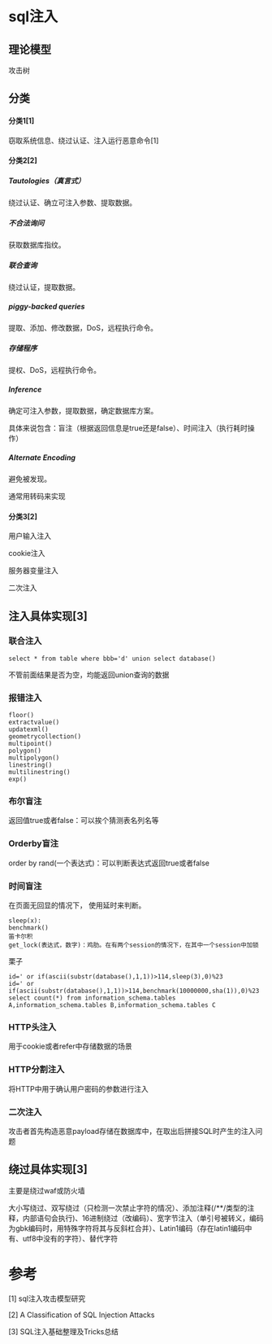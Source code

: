 # sql注入

## 理论模型

攻击树

## 分类

#### 分类1[1]

窃取系统信息、绕过认证、注入运行恶意命令[1]

#### 分类2[2]

##### Tautologies（真言式）

绕过认证、确立可注入参数、提取数据。

##### 不合法询问

获取数据库指纹。

##### 联合查询

绕过认证，提取数据。

##### piggy-backed queries

提取、添加、修改数据，DoS，远程执行命令。

##### 存储程序

提权、DoS，远程执行命令。

##### Inference

确定可注入参数，提取数据，确定数据库方案。

具体来说包含：盲注（根据返回信息是true还是false）、时间注入（执行耗时操作）

##### Alternate Encoding

避免被发现。

通常用转码来实现

#### 分类3[2]

用户输入注入

cookie注入

服务器变量注入

二次注入

## 注入具体实现[3]

### 联合注入

```
select * from table where bbb='d' union select database()
```

不管前面结果是否为空，均能返回union查询的数据

### 报错注入

```
floor()
extractvalue()
updatexml()
geometrycollection()
multipoint()
polygon()
multipolygon()
linestring()
multilinestring()
exp()
```

### 布尔盲注

返回值true或者false：可以挨个猜测表名列名等

### Orderby盲注

order by rand(一个表达式)：可以判断表达式返回true或者false

### 时间盲注

在页面无回显的情况下， 使用延时来判断。

```
sleep(x):
benchmark()
笛卡尔积
get_lock(表达式，数字)：鸡肋。在有两个session的情况下，在其中一个session中加锁
```

栗子

```
id=' or if(ascii(substr(database(),1,1))>114,sleep(3),0)%23
id=' or if(ascii(substr(database(),1,1))>114,benchmark(10000000,sha(1)),0)%23
select count(*) from information_schema.tables A,information_schema.tables B,information_schema.tables C
```

### HTTP头注入

用于cookie或者refer中存储数据的场景

### HTTP分割注入

将HTTP中用于确认用户密码的参数进行注入

### 二次注入

攻击者首先构造恶意payload存储在数据库中，在取出后拼接SQL时产生的注入问题

## 绕过具体实现[3]

主要是绕过waf或防火墙

大小写绕过、双写绕过（只检测一次禁止字符的情况）、添加注释(/**/类型的注释，内部语句会执行)、16进制绕过（改编码）、宽字节注入（单引号被转义，编码为gbk编码时，用特殊字符将其与反斜杠合并）、Latin1编码（存在latin1编码中有、utf8中没有的字符）、替代字符





# 参考

[1] sql注入攻击模型研究

[2] A Classification of SQL Injection Attacks

[3] SQL注入基础整理及Tricks总结